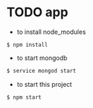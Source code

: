 # TODO app

* to install node_modules
```shell
$ npm install
```

* to start mongodb
```bat
$ service mongod start
```

* to start this project
```bash
$ npm start
```
